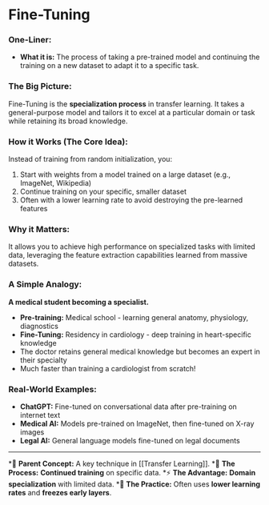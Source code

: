 # Fine-Tuning

### One-Liner:
*   **What it is:** The process of taking a pre-trained model and continuing the training on a new dataset to adapt it to a specific task.

### The Big Picture:
Fine-Tuning is the **specialization process** in transfer learning. It takes a general-purpose model and tailors it to excel at a particular domain or task while retaining its broad knowledge.

### How it Works (The Core Idea):
Instead of training from random initialization, you:
1.  Start with weights from a model trained on a large dataset (e.g., ImageNet, Wikipedia)
2.  Continue training on your specific, smaller dataset
3.  Often with a lower learning rate to avoid destroying the pre-learned features

### Why it Matters:
It allows you to achieve high performance on specialized tasks with limited data, leveraging the feature extraction capabilities learned from massive datasets.

### A Simple Analogy:
**A medical student becoming a specialist.**
*   **Pre-training:** Medical school - learning general anatomy, physiology, diagnostics
*   **Fine-Tuning:** Residency in cardiology - deep training in heart-specific knowledge
*   The doctor retains general medical knowledge but becomes an expert in their specialty
*   Much faster than training a cardiologist from scratch!

### Real-World Examples:
*   **ChatGPT:** Fine-tuned on conversational data after pre-training on internet text
*   **Medical AI:** Models pre-trained on ImageNet, then fine-tuned on X-ray images
*   **Legal AI:** General language models fine-tuned on legal documents

---
*🌳 **Parent Concept:** A key technique in [[Transfer Learning]].
*🎯 **The Process:** **Continued training** on specific data.
*⚡ **The Advantage:** **Domain specialization** with limited data.
*🔧 **The Practice:** Often uses **lower learning rates** and **freezes early layers**.
